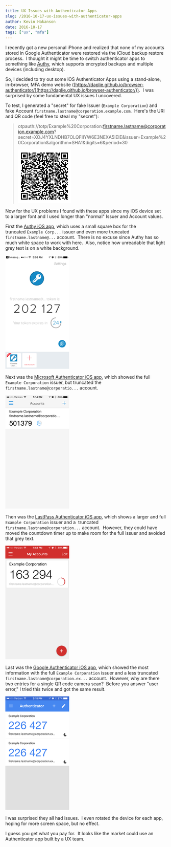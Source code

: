 ```yaml
---
title: UX Issues with Authenticator Apps
slug: /2016-10-17-ux-issues-with-authenticator-apps
author: Kevin Hakanson
date: 2016-10-17
tags: ["ux", "mfa"]
---
```

I recently got a new personal iPhone and realized that none of my accounts stored in Google Authenticator were restored via the iCloud backup restore process.  I thought it might be time to switch authenticator apps to something like [Authy](https://www.authy.com/app/), which supports encrypted backups and multiple devices (including desktop). 

So, I decided to try out some iOS Authenticator Apps using a stand-alone, in-browser, MFA demo website ([https://daplie.github.io/browser-authenticator/](https://daplie.github.io/browser-authenticator/)).  I was surprised by some fundamental UX issues I uncovered.

To test, I generated a "secret" for fake Issuer (`Example Corporation`) and fake Account `firstname.lastname@corporation.example.com`.  Here's the URI and QR code (feel free to steal my "secret"):

> otpauth://totp/Example%20Corporation:firstname.lastname@corporation.example.com?secret=XOJ4YXLNDHB7OLQFIIYW6E3NEXA5IEIE&issuer=Example%20Corporation&algorithm=SHA1&digits=6&period=30 
>
> [![](images/pastedImage_4.png)](images/pastedImage_4.png)

Now for the UX problems I found with these apps since my iOS device set to a larger font and I used longer than "normal" Issuer and Account values.

First the [Authy iOS app](https://itunes.apple.com/us/app/authy/id494168017?mt=8), which uses a small square box for the truncated `Example Corp...` issuer and even more truncated `firstname.lastname@...` account.  There is no excuse since Authy has so much white space to work with here.  Also, notice how unreadable that light grey text is on a white background.

[![](images/pastedImage_7.png)](images/pastedImage_7.png)

Next was the [Microsoft Authenticator iOS app](https://itunes.apple.com/us/app/microsoft-authenticator/id983156458?mt=8), which showed the full `Example Corporation` issuer, but truncated the `firstname.lastname@corporatio...` account.

[![](images/pastedImage_10.png)](images/pastedImage_10.png)

Then was the [LastPass Authenticator iOS app](https://itunes.apple.com/us/app/lastpass-authenticator/id1079110004?mt=8), which shows a larger and full `Example Corporation` issuer and a  truncated `firstname.lastname@corporation...` account.  However, they could have moved the countdown timer up to make room for the full issuer and avoided that grey text.

[![](images/pastedImage_1.png)](images/pastedImage_1.png)

Last was the [Google Authenticator iOS app](https://itunes.apple.com/us/app/google-authenticator/id388497605?mt=8), which showed the most information with the full `Example Corporation` issuer and a less truncated `firstname.lastname@corporation.ex...` account.  However, why are there two entries for a single QR code camera scan?  Before you answer "user error," I tried this twice and got the same result.

[![](images/pastedImage_14.png)](images/pastedImage_14.png)

I was surprised they all had issues.  I even rotated the device for each app, hoping for more screen space, but no effect.

I guess you get what you pay for.  It looks like the market could use an Authenticator app built by a UX team.